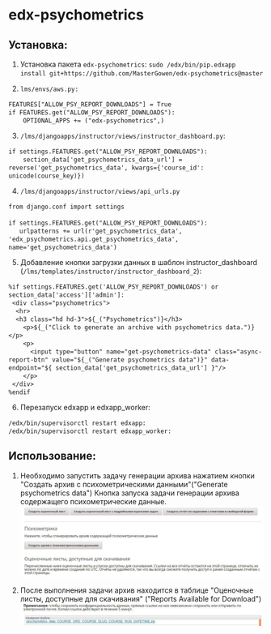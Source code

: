 # edx-psychometrics

## Установка:

1. Установка пакета `edx-psychometrics`: `sudo /edx/bin/pip.edxapp install git+https://github.com/MasterGowen/edx-psychometrics@master`

2. `lms/envs/aws.py:`
```
FEATURES["ALLOW_PSY_REPORT_DOWNLOADS"] = True
if FEATURES.get("ALLOW_PSY_REPORT_DOWNLOADS"):
    OPTIONAL_APPS += ("edx-psychometrics",)
```

3. `/lms/djangoapps/instructor/views/instructor_dashboard.py`: 
```
if settings.FEATURES.get("ALLOW_PSY_REPORT_DOWNLOADS"):
    section_data['get_psychometrics_data_url'] = reverse('get_psychometrics_data', kwargs={'course_id': unicode(course_key)})
```

4. `/lms/djangoapps/instructor/views/api_urls.py`
```
from django.conf import settings

if settings.FEATURES.get("ALLOW_PSY_REPORT_DOWNLOADS"):
   urlpatterns += url(r'get_psychometrics_data',  'edx_psychometrics.api.get_psychometrics_data', name='get_psychometrics_data')
 ```
5. Добавление кнопки загрузки данных в шаблон instructor_dashboard (`/lms/templates/instructor/instructor_dashboard_2`):
```
%if settings.FEATURES.get('ALLOW_PSY_REPORT_DOWNLOADS') or section_data['access']['admin']:
 <div class="psychometrics">
  <hr>
  <h3 class="hd hd-3">${_("Psychometrics")}</h3>
    <p>${_("Click to generate an archive with psychometrics data.")}</p>
    <p>
      <input type="button" name="get-psychometrics-data" class="async-report-btn" value="${_("Generate psychometrics data")}" data-endpoint="${ section_data['get_psychometrics_data_url'] }"/>
    </p>
 </div>
%endif
``` 
6. Перезапуск edxapp и edxapp_worker:
```
/edx/bin/supervisorctl restart edxapp:
/edx/bin/supervisorctl restart edxapp_worker:
```

## Использование:

1. Необходимо запустить задачу генерации архива нажатием кнопки "Создать архив с психометрическими данными"("Generate psychometrics data")
Кнопка запуска задачи генерации архива содержащего психометрические данные.
![Изображение кнопки запуска](.readmeimg/st1.jpg)

2. После выполнения задачи архив находится в таблице "Оценочные листы, доступные для скачивания" ("Reports Available for Download")
![Изображение  сслылки на архив](.readmeimg/st2.jpg)
